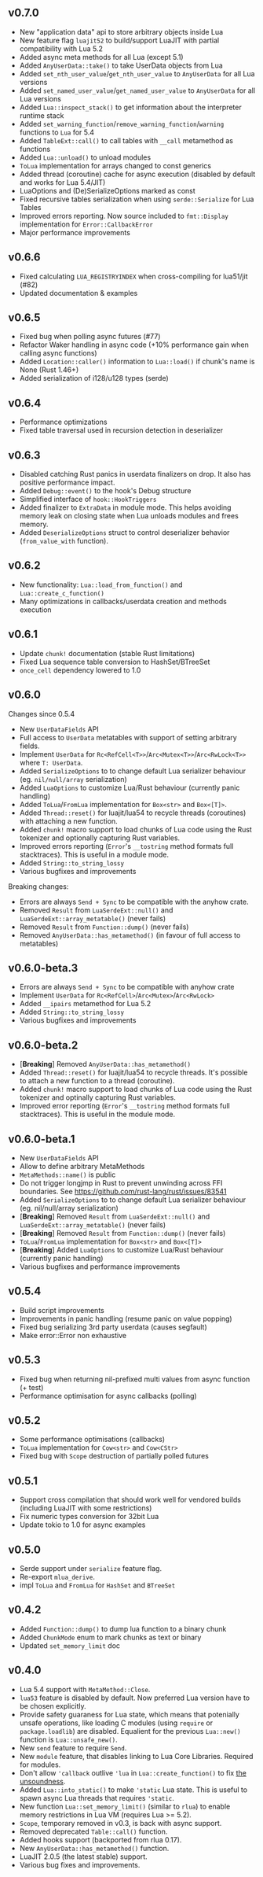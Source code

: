 ## v0.7.0

- New "application data" api to store arbitrary objects inside Lua
- New feature flag `luajit52` to build/support LuaJIT with partial compatibility with Lua 5.2
- Added async meta methods for all Lua (except 5.1)
- Added `AnyUserData::take()` to take UserData objects from Lua
- Added `set_nth_user_value`/`get_nth_user_value` to `AnyUserData` for all Lua versions
- Added `set_named_user_value`/`get_named_user_value` to `AnyUserData` for all Lua versions
- Added `Lua::inspect_stack()` to get information about the interpreter runtime stack
- Added `set_warning_function`/`remove_warning_function`/`warning` functions to `Lua` for 5.4
- Added `TableExt::call()` to call tables with `__call` metamethod as functions
- Added `Lua::unload()` to unload modules
- `ToLua` implementation for arrays changed to const generics
- Added thread (coroutine) cache for async execution (disabled by default and works for Lua 5.4/JIT)
- LuaOptions and (De)SerializeOptions marked as const
- Fixed recursive tables serialization when using `serde::Serialize` for Lua Tables
- Improved errors reporting. Now source included to `fmt::Display` implementation for `Error::CallbackError`
- Major performance improvements

## v0.6.6

- Fixed calculating `LUA_REGISTRYINDEX` when cross-compiling for lua51/jit (#82)
- Updated documentation & examples

## v0.6.5

- Fixed bug when polling async futures (#77)
- Refactor Waker handling in async code (+10% performance gain when calling async functions)
- Added `Location::caller()` information to `Lua::load()` if chunk's name is None (Rust 1.46+)
- Added serialization of i128/u128 types (serde)

## v0.6.4

- Performance optimizations
- Fixed table traversal used in recursion detection in deserializer

## v0.6.3

- Disabled catching Rust panics in userdata finalizers on drop. It also has positive performance impact.
- Added `Debug::event()` to the hook's Debug structure
- Simplified interface of `hook::HookTriggers`
- Added finalizer to `ExtraData` in module mode. This helps avoiding memory leak on closing state when Lua unloads modules and frees memory.
- Added `DeserializeOptions` struct to control deserializer behavior (`from_value_with` function).

## v0.6.2

- New functionality: `Lua::load_from_function()` and `Lua::create_c_function()`
- Many optimizations in callbacks/userdata creation and methods execution

## v0.6.1

- Update `chunk!` documentation (stable Rust limitations)
- Fixed Lua sequence table conversion to HashSet/BTreeSet
- `once_cell` dependency lowered to 1.0

## v0.6.0
Changes since 0.5.4
- New `UserDataFields` API
- Full access to `UserData` metatables with support of setting arbitrary fields.
- Implement `UserData` for `Rc<RefCell<T>>`/`Arc<Mutex<T>>`/`Arc<RwLock<T>>` where `T: UserData`.
- Added `SerializeOptions` to to change default Lua serializer behaviour (eg. `nil/null/array` serialization)
- Added `LuaOptions` to customize Lua/Rust behaviour (currently panic handling)
- Added `ToLua`/`FromLua` implementation for `Box<str>` and `Box<[T]>`.
- Added `Thread::reset()` for luajit/lua54 to recycle threads (coroutines) with attaching a new function.
- Added `chunk!` macro support to load chunks of Lua code using the Rust tokenizer and optionally capturing Rust variables.
- Improved errors reporting (`Error`'s `__tostring` method formats full stacktraces). This is useful in a module mode.
- Added `String::to_string_lossy`
- Various bugfixes and improvements

Breaking changes:
- Errors are always `Send + Sync` to be compatible with the anyhow crate.
- Removed `Result` from `LuaSerdeExt::null()` and `LuaSerdeExt::array_metatable()` (never fails)
- Removed `Result` from `Function::dump()` (never fails)
- Removed `AnyUserData::has_metamethod()` (in favour of full access to metatables)

## v0.6.0-beta.3

- Errors are always `Send + Sync` to be compatible with anyhow crate
- Implement `UserData` for `Rc<RefCell>`/`Arc<Mutex>`/`Arc<RwLock>`
- Added `__ipairs` metamethod for Lua 5.2
- Added `String::to_string_lossy`
- Various bugfixes and improvements

## v0.6.0-beta.2

- [**Breaking**] Removed `AnyUserData::has_metamethod()`
- Added `Thread::reset()` for luajit/lua54 to recycle threads.
  It's possible to attach a new function to a thread (coroutine).
- Added `chunk!` macro support to load chunks of Lua code using the Rust tokenizer and optinally capturing Rust variables.
- Improved error reporting (`Error`'s `__tostring` method formats full stacktraces). This is useful in the module mode.

## v0.6.0-beta.1

- New `UserDataFields` API
- Allow to define arbitrary MetaMethods
- `MetaMethods::name()` is public
- Do not trigger longjmp in Rust to prevent unwinding across FFI boundaries. See https://github.com/rust-lang/rust/issues/83541
- Added `SerializeOptions` to to change default Lua serializer behaviour (eg. nil/null/array serialization)
- [**Breaking**] Removed `Result` from `LuaSerdeExt::null()` and `LuaSerdeExt::array_metatable()` (never fails)
- [**Breaking**] Removed `Result` from `Function::dump()` (never fails)
- `ToLua`/`FromLua` implementation for `Box<str>` and `Box<[T]>`
- [**Breaking**] Added `LuaOptions` to customize Lua/Rust behaviour (currently panic handling)
- Various bugfixes and performance improvements

## v0.5.4

- Build script improvements
- Improvements in panic handling (resume panic on value popping)
- Fixed bug serializing 3rd party userdata (causes segfault)
- Make error::Error non exhaustive

## v0.5.3

- Fixed bug when returning nil-prefixed multi values from async function (+ test)
- Performance optimisation for async callbacks (polling)

## v0.5.2

- Some performance optimisations (callbacks)
- `ToLua` implementation for `Cow<str>` and `Cow<CStr>`
- Fixed bug with `Scope` destruction of partially polled futures

## v0.5.1

- Support cross compilation that should work well for vendored builds (including LuaJIT with some restrictions)
- Fix numeric types conversion for 32bit Lua
- Update tokio to 1.0 for async examples

## v0.5.0

- Serde support under `serialize` feature flag.
- Re-export `mlua_derive`.
- impl `ToLua` and `FromLua` for `HashSet` and `BTreeSet`

## v0.4.2

- Added `Function::dump()` to dump lua function to a binary chunk
- Added `ChunkMode` enum to mark chunks as text or binary
- Updated `set_memory_limit` doc

## v0.4.0

- Lua 5.4 support with `MetaMethod::Close`.
- `lua53` feature is disabled by default. Now preferred Lua version have to be chosen explicitly.
- Provide safety guaraness for Lua state, which means that potenially unsafe operations, like loading C modules (using `require` or `package.loadlib`) are disabled. Equalient for the previous `Lua::new()` function is `Lua::unsafe_new()`.
- New `send` feature to require `Send`.
- New `module` feature, that disables linking to Lua Core Libraries. Required for modules.
- Don't allow `'callback` outlive `'lua` in `Lua::create_function()` to fix [the unsoundness](tests/compile/static_callback_args.rs).
- Added `Lua::into_static()` to make `'static` Lua state. This is useful to spawn async Lua threads that requires `'static`.
- New function `Lua::set_memory_limit()` (similar to `rlua`) to enable memory restrictions in Lua VM (requires Lua >= 5.2).
- `Scope`, temporary removed in v0.3, is back with async support.
- Removed deprecated `Table::call()` function.
- Added hooks support (backported from rlua 0.17).
- New `AnyUserData::has_metamethod()` function.
- LuaJIT 2.0.5 (the latest stable) support.
- Various bug fixes and improvements.
